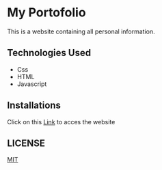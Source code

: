 # My Portofolio
This is a website containing all personal information. 

## Technologies Used
<ul>
<li>Css</li>
<li>HTML</li>
<li>Javascript</li>
</ul>

## Installations
Click on this [Link]("https://koima-sam.github.io/My-Portofolio/") to acces the website

## LICENSE
[MIT]('https://choosealicense.com/licenses/mit/')